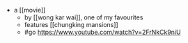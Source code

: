 - a [[movie]]
	- by [[wong kar wai]], one of my favourites
	- features [[chungking mansions]]
	- #go https://www.youtube.com/watch?v=2FrNkCk9niU


